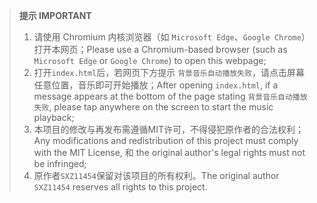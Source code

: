 > **提示 IMPORTANT**
> 
> 1. 请使用 Chromium 内核浏览器（如 `Microsoft Edge`、`Google Chrome`）打开本网页；Please use a Chromium-based browser (such as `Microsoft Edge` or `Google Chrome`) to open this webpage;
> 2. 打开`index.html`后，若网页下方提示 `背景音乐自动播放失败`，请点击屏幕任意位置，音乐即可开始播放；After opening `index.html`, if a message appears at the bottom of the page stating `背景音乐自动播放失败`, please tap anywhere on the screen to start the music playback;
> 3. 本项目的修改与再发布需遵循MIT许可，不得侵犯原作者的合法权利；Any modifications and redistribution of this project must comply with the MIT License, 和 the original author's legal rights must not be infringed; 
> 4. 原作者`SXZ11454`保留对该项目的所有权利。The original author `SXZ11454` reserves all rights to this project.
